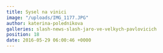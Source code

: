 ```yaml
---
title: Sysel na vinici
image: "/uploads/IMG_1177.JPG"
author: katerina-polednikova
galleries: slash-news-slash-jaro-ve-velkych-pavlovicich
position: 18
date: 2016-05-29 06:00:46 +0000
---
```

